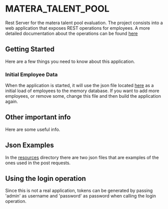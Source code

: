 # MATERA_TALENT_POOL
Rest Server for the matera talent pool evaluation.
The project consists into a web application that exposes REST operations for employees.
A more detailed documentation about the operations can be found [here](https://app.swaggerhub.com/apis-docs/leandro-schmidt/MATERA_TALENT_POOL/1.0.0)

## Getting Started
Here are a few things you need to know about this application.

### Initial Employee Data
When the application is started, it will use the json file located [here](https://github.com/leandro-schmidt/MATERA_TALENT_POOL/blob/master/src/main/resources/employees.json) as a initial load of employees to the memory database. 
If you want to add more employees, or remove some, change this file and then build the application again.

## Other important info
Here are some useful info.

## Json Examples
In the [resources](https://github.com/leandro-schmidt/MATERA_TALENT_POOL/blob/master/src/main/resources) directory there are two json files that are examples of the ones used in the post requests.

## Using the login operation
Since this is not a real application, tokens can be generated by passing 'admin' as username and 'password' as password when calling the login operation.


